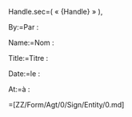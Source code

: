 Handle.sec=(  « {Handle} » ),

By:=Par :

Name:=Nom :

Title:=Titre :

Date:=le :

At:=à : 

=[ZZ/Form/Agt/0/Sign/Entity/0.md]